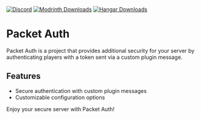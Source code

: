 <a href='https://discord.com/invite/hGxQgrYTD3' target="_blank"><img alt='Discord' src='https://img.shields.io/discord/1117988777705623602?style=for-the-badge&logo=discord&label=My%20Discord%20Server&labelColor=black&color=0037FF'/></a>
<a href='https://modrinth.com/plugin/packetauth' target="_blank"><img alt='Modrinth Downloads' src='https://img.shields.io/modrinth/dt/7d6mfXL5?style=for-the-badge&logo=modrinth&label=Modrinth%20downloads&labelColor=black&color=0037FF'/></a>
<a href='https://hangar.papermc.io/NikSne/PacketAuth' target="_blank"><img alt='Hangar Downloads' src='https://img.shields.io/badge/dynamic/json?url=https%3A%2F%2Fhangar.papermc.io%2Fapi%2Fv1%2Fprojects%2FNikSne%2FPacketAuth&query=%24.stats.downloads&style=for-the-badge&logo=hangar&label=Hangar%20Downloads&labelColor=black&color=0037FF'/></a>

# Packet Auth

Packet Auth is a project that provides additional security for your server by authenticating players with a token sent via a custom plugin message.

## Features

- Secure authentication with custom plugin messages
- Customizable configuration options

Enjoy your secure server with Packet Auth!
